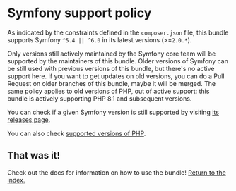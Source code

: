 # Symfony support policy

As indicated by the constraints defined in the `composer.json` file, this bundle
supports Symfony `^5.4 || ^6.0` in its latest versions (>=`2.0.*`).

Only versions still actively maintained by the Symfony core team will be supported by
the maintainers of this bundle. Older versions of Symfony can be still used with previous
versions of this bundle, but there's no active support here.
If you want to get updates on old versions, you can do a Pull Request on older branches
of this bundle, maybe it will be merged.
The same policy applies to old versions of PHP, out of active support: this bundle is actively
supporting PHP 8.1 and subsequent versions.

You can check if a given Symfony version is still supported by visiting [its
releases page](//symfony.com/releases).

You can also check [supported versions of PHP](//php.net/supported-versions.php).

## That was it!

Check out the docs for information on how to use the bundle! [Return to the
index.](/docs/index.md)
